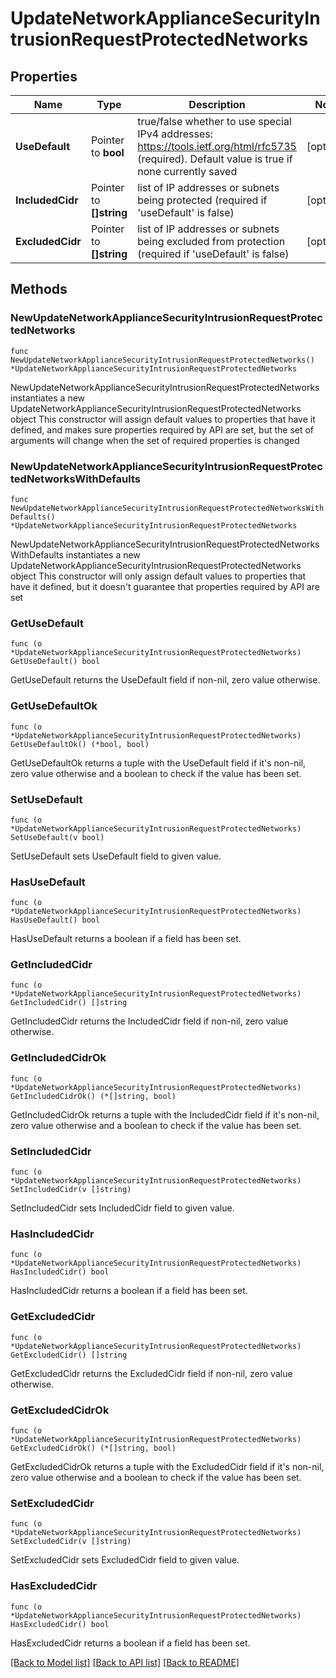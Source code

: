 # UpdateNetworkApplianceSecurityIntrusionRequestProtectedNetworks

## Properties

Name | Type | Description | Notes
------------ | ------------- | ------------- | -------------
**UseDefault** | Pointer to **bool** | true/false whether to use special IPv4 addresses: https://tools.ietf.org/html/rfc5735 (required). Default value is true if none currently saved | [optional] 
**IncludedCidr** | Pointer to **[]string** | list of IP addresses or subnets being protected (required if &#39;useDefault&#39; is false) | [optional] 
**ExcludedCidr** | Pointer to **[]string** | list of IP addresses or subnets being excluded from protection (required if &#39;useDefault&#39; is false) | [optional] 

## Methods

### NewUpdateNetworkApplianceSecurityIntrusionRequestProtectedNetworks

`func NewUpdateNetworkApplianceSecurityIntrusionRequestProtectedNetworks() *UpdateNetworkApplianceSecurityIntrusionRequestProtectedNetworks`

NewUpdateNetworkApplianceSecurityIntrusionRequestProtectedNetworks instantiates a new UpdateNetworkApplianceSecurityIntrusionRequestProtectedNetworks object
This constructor will assign default values to properties that have it defined,
and makes sure properties required by API are set, but the set of arguments
will change when the set of required properties is changed

### NewUpdateNetworkApplianceSecurityIntrusionRequestProtectedNetworksWithDefaults

`func NewUpdateNetworkApplianceSecurityIntrusionRequestProtectedNetworksWithDefaults() *UpdateNetworkApplianceSecurityIntrusionRequestProtectedNetworks`

NewUpdateNetworkApplianceSecurityIntrusionRequestProtectedNetworksWithDefaults instantiates a new UpdateNetworkApplianceSecurityIntrusionRequestProtectedNetworks object
This constructor will only assign default values to properties that have it defined,
but it doesn't guarantee that properties required by API are set

### GetUseDefault

`func (o *UpdateNetworkApplianceSecurityIntrusionRequestProtectedNetworks) GetUseDefault() bool`

GetUseDefault returns the UseDefault field if non-nil, zero value otherwise.

### GetUseDefaultOk

`func (o *UpdateNetworkApplianceSecurityIntrusionRequestProtectedNetworks) GetUseDefaultOk() (*bool, bool)`

GetUseDefaultOk returns a tuple with the UseDefault field if it's non-nil, zero value otherwise
and a boolean to check if the value has been set.

### SetUseDefault

`func (o *UpdateNetworkApplianceSecurityIntrusionRequestProtectedNetworks) SetUseDefault(v bool)`

SetUseDefault sets UseDefault field to given value.

### HasUseDefault

`func (o *UpdateNetworkApplianceSecurityIntrusionRequestProtectedNetworks) HasUseDefault() bool`

HasUseDefault returns a boolean if a field has been set.

### GetIncludedCidr

`func (o *UpdateNetworkApplianceSecurityIntrusionRequestProtectedNetworks) GetIncludedCidr() []string`

GetIncludedCidr returns the IncludedCidr field if non-nil, zero value otherwise.

### GetIncludedCidrOk

`func (o *UpdateNetworkApplianceSecurityIntrusionRequestProtectedNetworks) GetIncludedCidrOk() (*[]string, bool)`

GetIncludedCidrOk returns a tuple with the IncludedCidr field if it's non-nil, zero value otherwise
and a boolean to check if the value has been set.

### SetIncludedCidr

`func (o *UpdateNetworkApplianceSecurityIntrusionRequestProtectedNetworks) SetIncludedCidr(v []string)`

SetIncludedCidr sets IncludedCidr field to given value.

### HasIncludedCidr

`func (o *UpdateNetworkApplianceSecurityIntrusionRequestProtectedNetworks) HasIncludedCidr() bool`

HasIncludedCidr returns a boolean if a field has been set.

### GetExcludedCidr

`func (o *UpdateNetworkApplianceSecurityIntrusionRequestProtectedNetworks) GetExcludedCidr() []string`

GetExcludedCidr returns the ExcludedCidr field if non-nil, zero value otherwise.

### GetExcludedCidrOk

`func (o *UpdateNetworkApplianceSecurityIntrusionRequestProtectedNetworks) GetExcludedCidrOk() (*[]string, bool)`

GetExcludedCidrOk returns a tuple with the ExcludedCidr field if it's non-nil, zero value otherwise
and a boolean to check if the value has been set.

### SetExcludedCidr

`func (o *UpdateNetworkApplianceSecurityIntrusionRequestProtectedNetworks) SetExcludedCidr(v []string)`

SetExcludedCidr sets ExcludedCidr field to given value.

### HasExcludedCidr

`func (o *UpdateNetworkApplianceSecurityIntrusionRequestProtectedNetworks) HasExcludedCidr() bool`

HasExcludedCidr returns a boolean if a field has been set.


[[Back to Model list]](../README.md#documentation-for-models) [[Back to API list]](../README.md#documentation-for-api-endpoints) [[Back to README]](../README.md)


